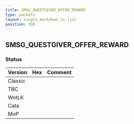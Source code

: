 ```yaml
---
title: SMSG_QUESTGIVER_OFFER_REWARD
type: packets
layout: single_markdown_in_list
position: 398
---
```


## SMSG_QUESTGIVER_OFFER_REWARD

### Status

Version    | Hex        | Comment
---------- | ---------- | ---------- 
Classic    |            |
TBC        |            |
WotLK      |            |
Cata       |            |
MoP        |            |